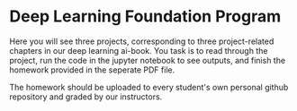 # Deep Learning Foundation Program
Here you will see three projects, corresponding to three project-related chapters in our deep learning ai-book. You task is to read through the project, run the code in the jupyter notebook to see outputs, and finish the homework provided in the seperate PDF file. 

The homework should be uploaded to every student's own personal github repository and graded by our instructors. 
